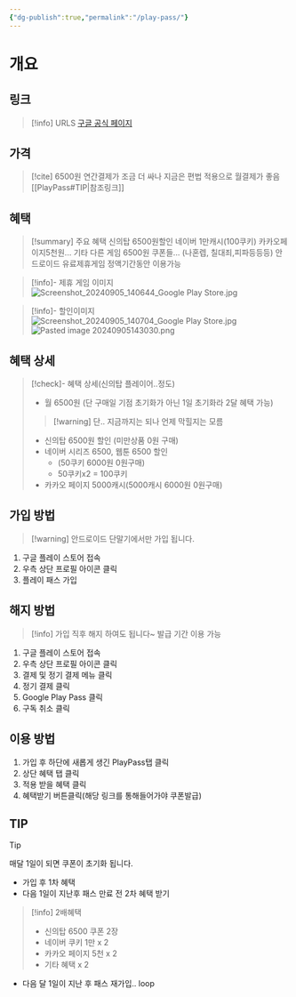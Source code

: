 ```yaml
---
{"dg-publish":true,"permalink":"/play-pass/"}
---
```



# 개요
## 링크
> [!info] URLS
> [구글 공식 페이지](https://play.google.com/store/pass/getstarted)

## 가격
> [!cite] 6500원
> 연간결제가 조금 더 싸나 지금은 편법 적용으로 월결제가 좋음 [[PlayPass#TIP\|참조링크]]

## 혜택
>[!summary] 주요 혜택
>신의탑 6500원할인
>네이버 1만캐시(100쿠키)
>카카오페이지5천원...
>기타 다른 게임 6500원 쿠폰들... (나혼렙, 칠대죄,피파등등등)
>안드로이드 유료제휴게임 정액기간동안  이용가능

> [!info]- 제휴 게임 이미지
> ![Screenshot_20240905_140644_Google Play Store.jpg](/img/user/data/Screenshot_20240905_140644_Google%20Play%20Store.jpg)

> [!info]- 할인이미지
> ![Screenshot_20240905_140704_Google Play Store.jpg](/img/user/data/Screenshot_20240905_140704_Google%20Play%20Store.jpg)
> ![Pasted image 20240905143030.png](/img/user/data/Pasted%20image%2020240905143030.png)

## 혜택 상세
>[!check]- 혜택 상세(신의탑 플레이어..정도)
> - 월 6500원 (단 구매일 기점 초기화가 아닌 1일 초기화라 2달 혜택 가능)
> >[!warning] 단.. 지금까지는 되나 언제 막힐지는 모름
> - 신의탑 6500원 할인 (미만상품 0원 구매)
> - 네이버 시리즈 6500, 웹툰 6500 할인
> 	- (50쿠키 6000원 0원구매)
> 	- 50쿠키x2 = 100쿠키
> - 카카오 페이지 5000캐시(5000캐시 6000원 0원구매)

## 가입 방법
>[!warning] 안드로이드 단말기에서만 가입 됩니다.
1. 구글 플레이 스토어 접속
2. 우측 상단 프로필 아이콘 클릭
3. 플레이 패스 가입

## 해지 방법
>[!info] 가입 직후 해지 하여도 됩니다~ 발급 기간 이용 가능
1. 구글 플레이 스토어 접속
2. 우측 상단 프로필 아이콘 클릭
3. 결제 및 정기 결제 메뉴 클릭
4. 정기 결제 클릭
5. Google Play Pass 클릭
6. 구독 취소 클릭

## 이용 방법
1. 가입 후 하단에 새롭게 생긴 PlayPass탭 클릭
2. 상단 혜택 탭 클릭
3. 적용 받을 혜택 클릭
4. 혜택받기 버튼클릭(해당 링크를 통해들어가야 쿠폰발급)
## TIP
>[!tip] 
> 매달 1일이 되면 쿠폰이 초기화 됩니다.
> - 가입 후 1차 혜택
> - 다음 1일이 지난후 패스 만료 전 2차 혜택 받기
> >[!info] 2배혜택
> > - 신의탑 6500 쿠폰 2장
> > - 네이버 쿠키 1만 x 2
> > - 카카오 페이지 5천 x 2
> > - 기타 혜택 x 2
> - 다음 달 1일이 지난 후 패스 재가입.. loop


